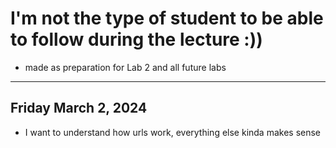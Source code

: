 # I'm not the type of student to be able to follow during the lecture :))
- made as preparation for Lab 2 and all future labs
***
## Friday March 2, 2024
- I want to understand how urls work, everything else kinda makes sense
